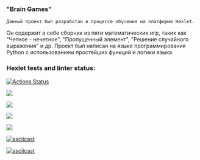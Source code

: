### 				"Brain Games"

    Данный проект был разработан в процессе обучения на платформе Hexlet.
Он содержит в себе сборник из пяти математических игр, таких как "Четное - нечетное", "Пропущенный элемент", 
"Решение случайного выражения" и др. Проект был написан на языке программирования Python с использованием простейших
функций и логики языка.

###

### Hexlet tests and linter status:
[![Actions Status](https://github.com/mur-misha/python-project-49/actions/workflows/hexlet-check.yml/badge.svg)](https://github.com/mur-misha/python-project-49/actions)

<a 
href="https://codeclimate.com/github/mur-misha/python-project-49/maintainability"><img 
src="https://api.codeclimate.com/v1/badges/827a3117e7c795648e01/maintainability" 
/></a>

<a href="https://asciinema.org/a/u0dzgPmnTMMqsZPD633PY1H8B" target="_blank"><img 
src="https://asciinema.org/a/u0dzgPmnTMMqsZPD633PY1H8B.svg" /></a>

<a href="https://asciinema.org/a/XzAud3dpXFlVi0d0GkmNxwUCB" target="_blank"><img 
src="https://asciinema.org/a/XzAud3dpXFlVi0d0GkmNxwUCB.svg" /></a>

<a href="https://asciinema.org/a/NUKd7yDQ2G3xyAQLOhU3yUzN7" target="_blank"><img 
src="https://asciinema.org/a/NUKd7yDQ2G3xyAQLOhU3yUzN7.svg" /></a>

[![asciicast](https://asciinema.org/a/YNLNcQIGHdtB3UKowudWuyeEj.svg)](https://asciinema.org/a/YNLNcQIGHdtB3UKowudWuyeEj)

[![asciicast](https://asciinema.org/a/v2n3ssm82nRDmzAtZU2n2ynEf.svg)](https://asciinema.org/a/v2n3ssm82nRDmzAtZU2n2ynEf)

